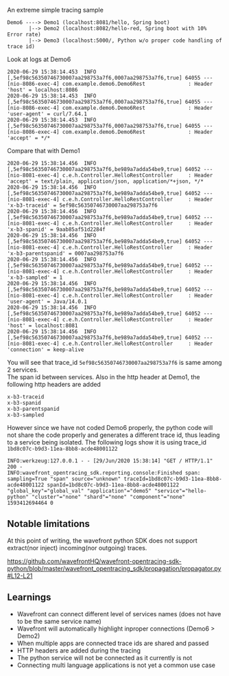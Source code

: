 An extreme simple tracing sample

```
Demo6 ----> Demo1 (localhost:8081/hello, Spring boot)
       |--> Demo2 (localhost:8082/hello-red, Spring boot with 10% Error rate)
       |--> Demo3 (localhost:5000/, Python w/o proper code handling of trace id)
```

Look at logs at Demo6

```
2020-06-29 15:38:14.453  INFO [,5ef98c56350746730007aa298753a7f6,0007aa298753a7f6,true] 64055 --- [nio-8086-exec-4] com.example.demo6.Demo6Rest              : Header 'host' = localhost:8086
2020-06-29 15:38:14.453  INFO [,5ef98c56350746730007aa298753a7f6,0007aa298753a7f6,true] 64055 --- [nio-8086-exec-4] com.example.demo6.Demo6Rest              : Header 'user-agent' = curl/7.64.1
2020-06-29 15:38:14.453  INFO [,5ef98c56350746730007aa298753a7f6,0007aa298753a7f6,true] 64055 --- [nio-8086-exec-4] com.example.demo6.Demo6Rest              : Header 'accept' = */*
```

Compare that with Demo1

```
2020-06-29 15:38:14.456  INFO [,5ef98c56350746730007aa298753a7f6,be989a7adda54be9,true] 64052 --- [nio-8081-exec-4] c.e.h.Controller.HelloRestController     : Header 'accept' = text/plain, application/json, application/*+json, */*
2020-06-29 15:38:14.456  INFO [,5ef98c56350746730007aa298753a7f6,be989a7adda54be9,true] 64052 --- [nio-8081-exec-4] c.e.h.Controller.HelloRestController     : Header 'x-b3-traceid' = 5ef98c56350746730007aa298753a7f6
2020-06-29 15:38:14.456  INFO [,5ef98c56350746730007aa298753a7f6,be989a7adda54be9,true] 64052 --- [nio-8081-exec-4] c.e.h.Controller.HelloRestController     : Header 'x-b3-spanid' = 9aab85af51d2284f
2020-06-29 15:38:14.456  INFO [,5ef98c56350746730007aa298753a7f6,be989a7adda54be9,true] 64052 --- [nio-8081-exec-4] c.e.h.Controller.HelloRestController     : Header 'x-b3-parentspanid' = 0007aa298753a7f6
2020-06-29 15:38:14.456  INFO [,5ef98c56350746730007aa298753a7f6,be989a7adda54be9,true] 64052 --- [nio-8081-exec-4] c.e.h.Controller.HelloRestController     : Header 'x-b3-sampled' = 1
2020-06-29 15:38:14.456  INFO [,5ef98c56350746730007aa298753a7f6,be989a7adda54be9,true] 64052 --- [nio-8081-exec-4] c.e.h.Controller.HelloRestController     : Header 'user-agent' = Java/14.0.1
2020-06-29 15:38:14.456  INFO [,5ef98c56350746730007aa298753a7f6,be989a7adda54be9,true] 64052 --- [nio-8081-exec-4] c.e.h.Controller.HelloRestController     : Header 'host' = localhost:8081
2020-06-29 15:38:14.456  INFO [,5ef98c56350746730007aa298753a7f6,be989a7adda54be9,true] 64052 --- [nio-8081-exec-4] c.e.h.Controller.HelloRestController     : Header 'connection' = keep-alive
```

You will see that trace_id `5ef98c56350746730007aa298753a7f6` is same among 2 services. <br>
The span id between services. Also in the http header at Demo1, the following http headers are added

```
x-b3-traceid
x-b3-spanid
x-b3-parentspanid
x-b3-sampled
```

However since we have not coded Demo6 properly, the python code will not share the code properly and generates a different trace id, thus leading to a service being isolated. The following logs show it is using trace_id `1bd8c07c-b9d3-11ea-8bb8-acde48001122`

```
INFO:werkzeug:127.0.0.1 - - [29/Jun/2020 15:38:14] "GET / HTTP/1.1" 200 -
INFO:wavefront_opentracing_sdk.reporting.console:Finished span: sampling=True "span" source="unknown" traceId=1bd8c07c-b9d3-11ea-8bb8-acde48001122 spanId=1bd8c07c-b9d3-11ea-8bb8-acde48001122 "global_key"="global_val" "application"="demo5" "service"="hello-python" "cluster"="none" "shard"="none" "component"="none" 1593412694464 0
```

## Notable limitations

At this point of writing, the wavefront python SDK does not support extract(nor inject) incoming(nor outgoing) traces.

https://github.com/wavefrontHQ/wavefront-opentracing-sdk-python/blob/master/wavefront_opentracing_sdk/propagation/propagator.py#L12-L21

## Learnings

* Wavefront can connect different level of services names (does not have to be the same service name)
* Wavefront will automatically highlight inproper connections (Demo6 > Demo2)
* When multiple apps are connected trace ids are shared and passed
* HTTP headers are added during the tracing
* The python service will not be connected as it currently is not 
* Connecting multi language applications is not yet a common use case 